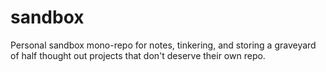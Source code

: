 # sandbox

Personal sandbox mono-repo for notes, tinkering, and storing a graveyard of half thought out projects that don't deserve their own repo.
